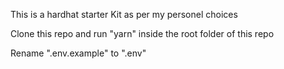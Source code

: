 This is a hardhat starter Kit as per my personel choices

Clone this repo and run "yarn" inside the root folder of this repo

Rename ".env.example" to ".env"
